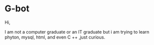 # G-bot

Hi,

I am not a computer graduate or an IT graduate but i am trying to learn phyton, mysql, html, and even C ++ ,just curious.
